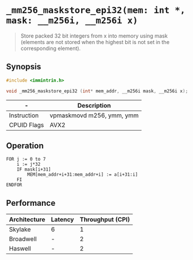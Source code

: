 `_mm256_maskstore_epi32(mem: int *, mask: __m256i, __m256i x)`
==============================================================

> Store packed 32 bit integers from x into memory using mask (elements are not stored when the highest bit is not set in the corresponding element).

## Synopsis

```c
#include <immintrin.h>

void _mm256_maskstore_epi32 (int* mem_addr, __m256i mask, __m256i x);
```

| -           | Description               |
| ----------- | ------------------------- |
| Instruction | vpmaskmovd m256, ymm, ymm |
| CPUID Flags | AVX2                      |

## Operation

```
FOR j := 0 to 7
	i := j*32
	IF mask[i+31]
		MEM[mem_addr+i+31:mem_addr+i] := a[i+31:i]
	FI
ENDFOR
```

## Performance

| Architecture | Latency | Throughput (CPI) |
| ------------ | ------- | ---------------- |
| Skylake      | 6       | 1                |
| Broadwell    | -       | 2                |
| Haswell      | -       | 2                |
